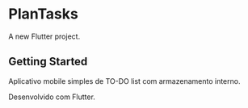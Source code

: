 # PlanTasks

A new Flutter project.

## Getting Started

Aplicativo mobile simples de TO-DO list com armazenamento interno. 

Desenvolvido com Flutter.
